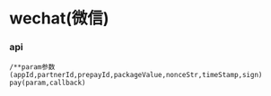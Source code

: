 # wechat\(微信\)

### api

```
/**param参数(appId,partnerId,prepayId,packageValue,nonceStr,timeStamp,sign)
pay(param,callback)




```




